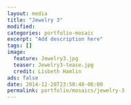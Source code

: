 ```yaml
---
layout: media
title: "Jewelry 3"
modified:
categories: portfolio-mosaic
excerpt: "Add description here"
tags: []
image:
  feature: Jewelry3.jpg
  teaser: Jewelry3-tease.jpg
  credit: Lisbeth Hamlin
ads: false
date: 2014-12-28T23:50:48-06:00
permalink: portfolio/mosaics/jewelry-3
---
```


